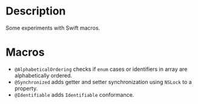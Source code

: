 # Description

Some experiments with Swift macros.

# Macros

* `@AlphabeticalOrdering` checks if `enum` cases or identifiers in array are alphabetically ordered.
* `@Synchronized` adds getter and setter synchronization using `NSLock` to a property.
* `@Identifiable` adds `Identifiable` conformance.
